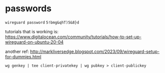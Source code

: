 # passwords

`wireguard password`
``` 5!bmg&qhT)5&8}d ```


tutorials that is working is: https://www.digitalocean.com/community/tutorials/how-to-set-up-wireguard-on-ubuntu-20-04

another ref: http://markliversedge.blogspot.com/2023/09/wireguard-setup-for-dummies.html

```wg genkey | tee client-privatekey | wg pubkey > client-publickey```
